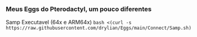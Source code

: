 ### Meus Eggs do Pterodactyl, um pouco diferentes

Samp Executavel (64x e ARM64x)
```bash <(curl -s https://raw.githubusercontent.com/drylian/Eggs/main/Connect/Samp.sh)```
